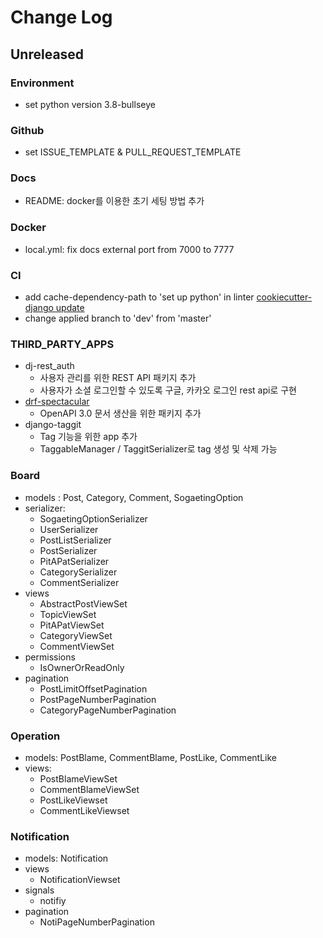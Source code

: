 # Change Log

## Unreleased

### Environment

- set python version 3.8-bullseye

### Github

- set ISSUE_TEMPLATE & PULL_REQUEST_TEMPLATE

### Docs

- README: docker를 이용한 초기 세팅 방법 추가

### Docker

- local.yml: fix docs external port from 7000 to 7777

### CI

- add cache-dependency-path to 'set up python' in linter [cookiecutter-django update](https://github.com/cookiecutter/cookiecutter-django/pull/3520/files)
- change applied branch to 'dev' from 'master'

### THIRD_PARTY_APPS

- dj-rest_auth
  - 사용자 관리를 위한 REST API 패키지 추가
  - 사용자가 소셜 로그인할 수 있도록 구글, 카카오 로그인 rest api로 구현
- [drf-spectacular](https://drf-spectacular.readthedocs.io/en/latest/index.html)
  - OpenAPI 3.0 문서 생산을 위한 패키지 추가
- django-taggit
  - Tag 기능을 위한 app 추가
  - TaggableManager / TaggitSerializer로 tag 생성 및 삭제 가능

### Board
- models : Post, Category, Comment, SogaetingOption
- serializer:
  - SogaetingOptionSerializer
  - UserSerializer
  - PostListSerializer
  - PostSerializer
  - PitAPatSerializer
  - CategorySerializer
  - CommentSerializer
- views
  - AbstractPostViewSet
  - TopicViewSet
  - PitAPatViewSet
  - CategoryViewSet
  - CommentViewSet
- permissions
  - IsOwnerOrReadOnly
- pagination
  - PostLimitOffsetPagination
  - PostPageNumberPagination
  - CategoryPageNumberPagination

### Operation

- models: PostBlame, CommentBlame, PostLike, CommentLike
- views:
  - PostBlameViewSet
  - CommentBlameViewSet
  - PostLikeViewset
  - CommentLikeViewset

### Notification

- models: Notification
- views
  - NotificationViewset
- signals
  - notifiy
- pagination
  - NotiPageNumberPagination

